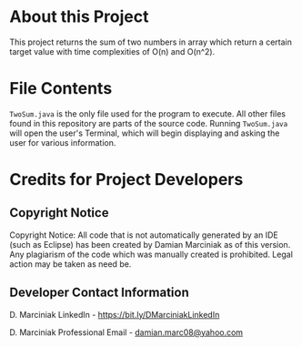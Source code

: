 # About this Project
This project returns the sum of two numbers in array which return a certain target value with time complexities of O(n) and O(n^2).

# File Contents

`TwoSum.java` is the only file used for the program to execute. All other files found in this repository are parts of the source code. Running `TwoSum.java` will open the user's Terminal, which will begin displaying and asking the user for various information.

# Credits for Project Developers

## Copyright Notice

Copyright Notice: All code that is not automatically generated by an IDE (such as Eclipse) has been created by Damian Marciniak as of this version. Any plagiarism of the code which was manually created is prohibited. Legal action may be taken as need be.

## Developer Contact Information

D. Marciniak LinkedIn - https://bit.ly/DMarciniakLinkedIn

D. Marciniak Professional Email - damian.marc08@yahoo.com